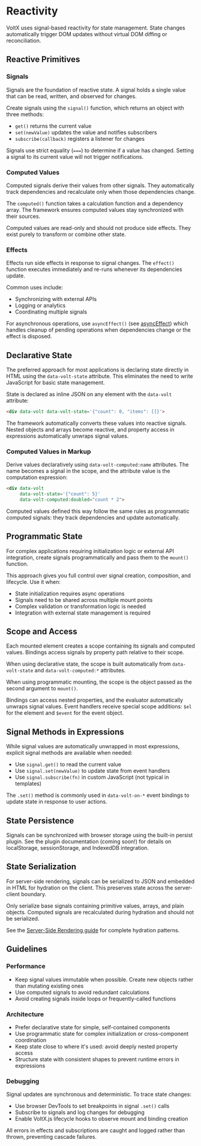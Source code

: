 # Reactivity

VoltX uses signal-based reactivity for state management. State changes automatically trigger DOM updates without virtual DOM diffing or reconciliation.

## Reactive Primitives

### Signals

Signals are the foundation of reactive state.
A signal holds a single value that can be read, written, and observed for changes.

Create signals using the `signal()` function, which returns an object with three methods:

- `get()` returns the current value
- `set(newValue)` updates the value and notifies subscribers
- `subscribe(callback)` registers a listener for changes

Signals use strict equality (`===`) to determine if a value has changed.
Setting a signal to its current value will not trigger notifications.

### Computed Values

Computed signals derive their values from other signals. They automatically track dependencies and recalculate only when those dependencies change.

The `computed()` function takes a calculation function and a dependency array.
The framework ensures computed values stay synchronized with their sources.

Computed values are read-only and should not produce side effects. They exist purely to transform or combine other state.

### Effects

Effects run side effects in response to signal changes. The `effect()` function executes immediately and re-runs whenever its dependencies update.

Common uses include:

- Synchronizing with external APIs
- Logging or analytics
- Coordinating multiple signals

For asynchronous operations, use `asyncEffect()` (see [asyncEffect](./async-effect)) which handles cleanup of pending operations when dependencies change or the effect is disposed.

## Declarative State

The preferred approach for most applications is declaring state directly in HTML using the `data-volt-state` attribute. This eliminates the need to write JavaScript for basic state management.

State is declared as inline JSON on any element with the `data-volt` attribute:

```html
<div data-volt data-volt-state='{"count": 0, "items": []}'>
```

The framework automatically converts these values into reactive signals.
Nested objects and arrays become reactive, and property access in expressions automatically unwraps signal values.

### Computed Values in Markup

Derive values declaratively using `data-volt-computed:name` attributes.
The name becomes a signal in the scope, and the attribute value is the computation expression:

```html
<div data-volt
     data-volt-state='{"count": 5}'
     data-volt-computed:doubled="count * 2">
```

Computed values defined this way follow the same rules as programmatic computed signals: they track dependencies and update automatically.

## Programmatic State

For complex applications requiring initialization logic or external API integration, create signals programmatically and pass them to the `mount()` function.

This approach gives you full control over signal creation, composition, and lifecycle. Use it when:

- State initialization requires async operations
- Signals need to be shared across multiple mount points
- Complex validation or transformation logic is needed
- Integration with external state management is required

## Scope and Access

Each mounted element creates a scope containing its signals and computed values.
Bindings access signals by property path relative to their scope.

When using declarative state, the scope is built automatically from `data-volt-state` and `data-volt-computed:*` attributes.

When using programmatic mounting, the scope is the object passed as the second argument to `mount()`.

Bindings can access nested properties, and the evaluator automatically unwraps signal values.
Event handlers receive special scope additions: `$el` for the element and `$event` for the event object.

## Signal Methods in Expressions

While signal values are automatically unwrapped in most expressions, explicit signal methods are available when needed:

- Use `signal.get()` to read the current value
- Use `signal.set(newValue)` to update state from event handlers
- Use `signal.subscribe(fn)` in custom JavaScript (not typical in templates)

The `.set()` method is commonly used in `data-volt-on-*` event bindings to update state in response to user actions.

## State Persistence

Signals can be synchronized with browser storage using the built-in persist plugin.
See the plugin documentation (coming soon!) for details on localStorage, sessionStorage, and IndexedDB integration.

## State Serialization

For server-side rendering, signals can be serialized to JSON and embedded in HTML for hydration on the client. This preserves state across the server-client boundary.

Only serialize base signals containing primitive values, arrays, and plain objects. Computed signals are recalculated during hydration and should not be serialized.

See the [Server-Side Rendering guide](./ssr) for complete hydration patterns.

## Guidelines

### Performance

- Keep signal values immutable when possible. Create new objects rather than mutating existing ones
- Use computed signals to avoid redundant calculations
- Avoid creating signals inside loops or frequently-called functions

### Architecture

- Prefer declarative state for simple, self-contained components
- Use programmatic state for complex initialization or cross-component coordination
- Keep state close to where it's used: avoid deeply nested property access
- Structure state with consistent shapes to prevent runtime errors in expressions

### Debugging

Signal updates are synchronous and deterministic. To trace state changes:

- Use browser DevTools to set breakpoints in signal `.set()` calls
- Subscribe to signals and log changes for debugging
- Enable VoltX.js lifecycle hooks to observe mount and binding creation

All errors in effects and subscriptions are caught and logged rather than thrown, preventing cascade failures.
